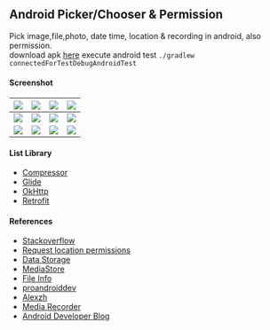 ## Android Picker/Chooser & Permission ##

Pick image,file,photo, date time, location & recording in android, also permission.  
download apk [here](https://e.pcloud.link/publink/show?code=XZqUWlZ6leuu8gvzkpJapgWojFL1ywXXnMX)
execute android test `./gradlew connectedForTestDebugAndroidTest`

#### Screenshot ####
| ![](https://i.imgur.com/XrGCQMD.png) | ![](https://images2.imgbox.com/ff/0d/4sbHWzB7_o.png) | ![](https://i.imgur.com/boelaOE.png) | ![](https://i.imgur.com/XVpXWgg.png) |
|:------------------------------------:| :---: |:---:| :---: |
| ![](https://i.imgur.com/DrXTEEF.png) | ![](https://images2.imgbox.com/a6/e1/qj5HKxXl_o.png) | ![](https://i.imgur.com/sqMzGZC.png) | ![](https://images2.imgbox.com/14/cd/f9Ou8aWF_o.png) |
| ![](https://i.imgur.com/79OW4Ot.png) | ![](https://i.imgur.com/avNbA9O.png) | ![](https://i.imgur.com/GjFW9Du.png) | ![](https://i.imgur.com/BQxJmkt.png) |

#### List Library ####
- [Compressor](https://github.com/zetbaitsu/Compressor)
- [Glide](https://github.com/bumptech/glide)
- [OkHttp](https://github.com/square/okhttp)
- [Retrofit](https://github.com/square/retrofit)

#### References ####
- [Stackoverflow](https://stackoverflow.com/a/65763144/3559183)
- [Request location permissions](https://developer.android.com/training/location/permissions)
- [Data Storage](https://developer.android.com/training/data-storage)
- [MediaStore](https://developer.android.com/reference/android/provider/MediaStore)
- [File Info](https://developer.android.com/training/secure-file-sharing/retrieve-info)
- [proandroiddev](https://proandroiddev.com/how-to-optimize-memory-consumption-when-using-glide-9ac984cfe70f)
- [Alexzh](https://alexzh.com/ui-testing-of-android-runtime-permissions/)
- [Media Recorder](https://developer.android.com/guide/topics/media/mediarecorder)
- [Android Developer Blog](https://android-developers.googleblog.com/2023/08/choosing-right-storage-experience.html)
